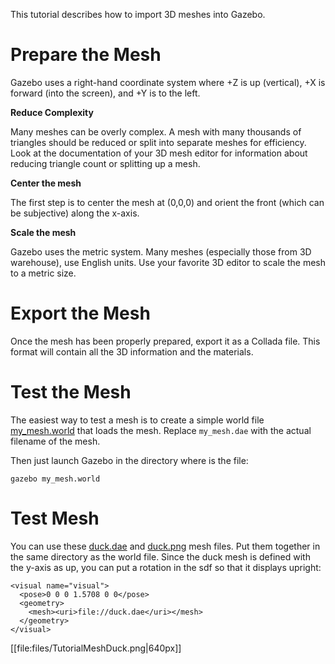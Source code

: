 This tutorial describes how to import 3D meshes into Gazebo.

# Prepare the Mesh

Gazebo uses a right-hand coordinate system where +Z is up (vertical), +X is forward (into the screen), and +Y is to the left.

**Reduce Complexity**

 Many meshes can be overly complex. A mesh with many thousands of triangles should be reduced or split into separate meshes for efficiency. Look at the documentation of your 3D mesh editor for information about reducing triangle count or splitting up a mesh.

**Center the mesh**

 The first step is to center the mesh at (0,0,0) and orient the front (which can be subjective) along the x-axis.

**Scale the mesh**

 Gazebo uses the metric system. Many meshes (especially those from 3D warehouse), use English units. Use your favorite 3D editor to scale the mesh to a metric size.

# Export the Mesh ###

Once the mesh has been properly prepared, export it as a Collada file. This format will contain all the 3D information and the materials.

# Test the Mesh ###

The easiest way to test a mesh is to create a simple world file [my_mesh.world](http://bitbucket.org/osrf/gazebo_tutorials/raw/default/import_mesh/files/my_mesh.world) that loads the mesh. Replace `my_mesh.dae` with the actual filename of the mesh.

<include from='/#include/' src='http://bitbucket.org/osrf/gazebo_tutorials/raw/default/import_mesh/files/my_mesh.world' />

Then just launch Gazebo in the directory where is the file:

~~~
gazebo my_mesh.world
~~~

# Test Mesh ###

You can use these [duck.dae](https://web.archive.org/web/20120513213905/http://www.c3dl.org/wp-content/2.0Release/Resources/duck.dae) and [duck.png](https://web.archive.org/web/20120513213905/http://www.c3dl.org/wp-content/2.0Release/Resources/duck.png) mesh files. Put them together in the same directory as the world file. Since the duck mesh is defined with the y-axis as up, you can put a rotation in the sdf so that it displays upright:

~~~
<visual name="visual">
  <pose>0 0 0 1.5708 0 0</pose>
  <geometry>
    <mesh><uri>file://duck.dae</uri></mesh>
  </geometry>
</visual>
~~~

[[file:files/TutorialMeshDuck.png|640px]]
